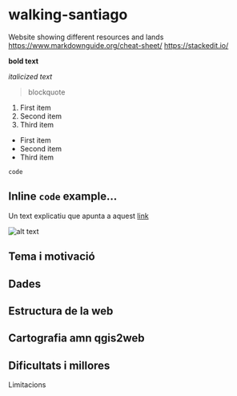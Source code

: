 # walking-santiago
Website showing different resources and lands
https://www.markdownguide.org/cheat-sheet/
https://stackedit.io/


**bold text**

*italicized text*
> blockquote

1. First item
2. Second item
3. Third item

- First item
- Second item
- Third item

`code`

Inline `code` example...
<br>
---
Un text explicatiu que apunta a aquest [link](https://www.example.com)

![alt text](Imagen1.jpg)

## Tema i motivació

## Dades

## Estructura de la web

## Cartografia amn qgis2web

## Dificultats i millores
Limitacions
